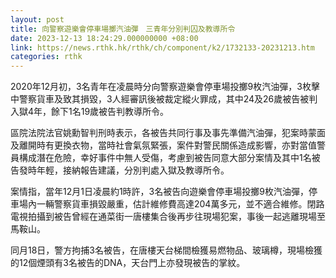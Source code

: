 ```yaml
---
layout: post
title: 向警察遊樂會停車場擲汽油彈　三青年分別判囚及教導所令
date: 2023-12-13 18:24:29.000000000 +08:00
link: https://news.rthk.hk/rthk/ch/component/k2/1732133-20231213.htm
categories: rthk
---
```


2020年12月初，3名青年在凌晨時分向警察遊樂會停車場投擲9枚汽油彈，3枚擊中警察貨車及致其損毀，3人經審訊後被裁定縱火罪成，其中24及26歲被告被判入獄4年，餘下1名19歲被告判教導所令。

區院法院法官姚勳智判刑時表示，各被告共同行事及事先準備汽油彈，犯案時蒙面及離開時有更換衣物，當時社會氣氛緊張，案件對警民關係造成影響，亦對當值警員構成潛在危險，幸好事件中無人受傷，考慮到被告同意大部分案情及其中1名被告發時年輕，接納報告建議，分別判處入獄及教導所令。

案情指，當年12月1日凌晨約1時許，3名被告向遊樂會停車場投擲9枚汽油彈，停車場內一輛警察貨車損毀嚴重，估計維修費高達204萬多元，並不適合維修。閉路電視拍攝到被告曾經在通菜街一唐樓集合後再步往現場犯案，事後一起逃離現場至馬鞍山。

同月18日，警方拘捕3名被告，在唐樓天台梯間檢獲易燃物品、玻璃樽，現場檢獲的12個煙頭有3名被告的DNA，天台門上亦發現被告的掌紋。
